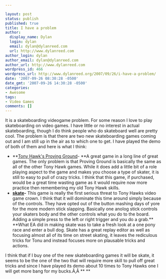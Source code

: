 ```yaml
---

layout: post
status: publish
published: true
title: I have a problem
author:
  display_name: Dylan
  login: dylan
  email: dylan@dylanreed.com
  url: http://www.dylanreed.com
author_login: dylan
author_email: dylan@dylanreed.com
author_url: http://www.dylanreed.com
wordpress_id: 466
wordpress_url: http://www.dylanreed.org/2007/09/26/i-have-a-problem/
date: '2007-09-26 08:30:28 -0500'
date_gmt: '2007-09-26 14:30:28 -0500'
categories:
- Awesome
tags:
- Video Games
comments: []
---
```


It is a skateboarding videogame problem. For some reason I love to play skateboarding on video games. I have little or no interest in actual skateboarding, though I do think people who do skateboard well are pretty cool. The problem is that there are two new skateboarding games coming out and I am still up in the air as to which one to get. I have played the demo of both of them and here is what I think:

  * **[Tony Hawk's Proving Ground][1]- **A great game in a long line of great games. The only problem is that Proving Ground is basically the same as all of the other Tony Hawk games. While it does add a little bit of a role playing aspect to the game and makes you choose a type of skater, it is still to easy to pull of crazy tricks. I think that this game, if purchased, would be a great time wasting game as it would require now more practice then remembering my old Tony Hawk skills.
  * **[skate][2]-** This game is really the first serious threat to Tony Hawks video game crown. I think that it will dominate this time around simply because of the controls. They have opted out of the button mashing days of yore for the more modern stick slapping. Basically one anolog stick controls your skaters body and the other controls what you do to the board. Adding a simple press to the left or right trigger and you do a grab.** **What EA did in making skate was to take a fresh look at a one pony race and enter a bull dog. Skate has a great replay editor as well as focusing almost all of its time on street skating, it leaves the rediculous tricks for Tonu and instead focuses more on plausable tricks and actions.
  


   [1]: http://amazon.com/gp/product/B000TEJFJO/ref=s9_flash_asin_image_8/103-4157346-8719853?pf_rd_m=ATVPDKIKX0DER&pf_rd_s=center-1&pf_rd_r=12D7Y2RFV9NYQ64Q5FBT&pf_rd_t=101&pf_rd_p=292858701&pf_rd_i=507846
   [2]: http://www.amazon.com/Electronic-Arts-Skate/dp/B000P0XA4I/ref=pd_bxgy_vg_img_b/103-4157346-8719853

  
I think that if I buy one of the new skateboarding games it will be skate, it seems to be the one of the two that will require more skill to pull off great tricks and since I have played its demo about 10 times to Tony Hawks one I will get more bang for my bucks.Ã‚Â ** **
